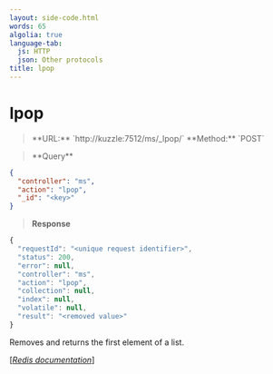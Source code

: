 ```yaml
---
layout: side-code.html
words: 65
algolia: true
language-tab:
  js: HTTP
  json: Other protocols
title: lpop
---
```


# lpop



<blockquote class="js">
<p>
**URL:** `http://kuzzle:7512/ms/_lpop/<key>`  
**Method:** `POST`
</p>
</blockquote>

<blockquote class="json">
<p>
**Query**
</p>
</blockquote>


```json
{
  "controller": "ms",
  "action": "lpop",
  "_id": "<key>"
}
```

>**Response**

```javascript
{
  "requestId": "<unique request identifier>",
  "status": 200,
  "error": null,
  "controller": "ms",
  "action": "lpop",
  "collection": null,
  "index": null,
  "volatile": null,
  "result": "<removed value>"
}
```

Removes and returns the first element of a list.

[[_Redis documentation_]](https://redis.io/commands/lpop)
